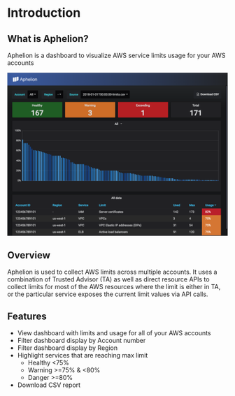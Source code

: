 # Introduction

## What is Aphelion?
Aphelion is a dashboard to visualize AWS service limits usage for your AWS accounts

[![Aphelion dashboard](images/dashboard.png)](images/dashboard.png)

## Overview
Aphelion is used to collect AWS limits across multiple accounts. It uses
a combination of Trusted Advisor (TA) as well as direct resource APIs to collect
limits for most of the AWS resources where the limit is either in TA, or
the particular service exposes the current limit values via API calls.

## Features
* View dashboard with limits and usage for all of your AWS accounts
* Filter dashboard display by Account number
* Filter dashboard display by Region
* Highlight services that are reaching max limit
    * Healthy <75%
    * Warning >=75% & <80%
    * Danger >=80%
* Download CSV report
